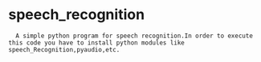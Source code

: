 # speech_recognition
      A simple python program for speech recognition.In order to execute this code you have to install python modules like speech_Recognition,pyaudio,etc.
